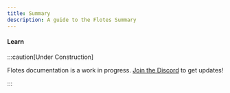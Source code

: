 ```yaml
---
title: Summary
description: A guide to the Flotes Summary
---
```


#### <div class="primary-badge">Learn</div>

:::caution[Under Construction]

Flotes documentation is a work in progress. 
[Join the Discord](https://discord.com/invite/qKaKeGT8sZ) to get updates!

:::
